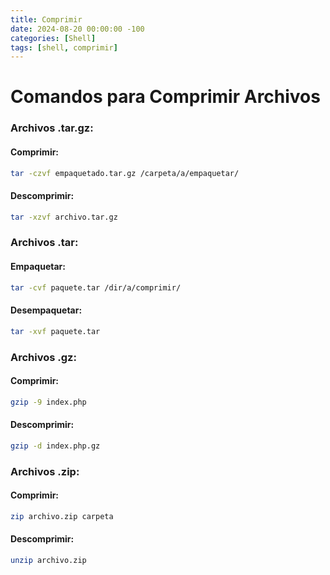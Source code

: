 ```yaml
---
title: Comprimir
date: 2024-08-20 00:00:00 -100
categories: [Shell]
tags: [shell, comprimir]
---
```


# Comandos para Comprimir Archivos

### Archivos .tar.gz:

#### Comprimir:

```bash
tar -czvf empaquetado.tar.gz /carpeta/a/empaquetar/
```

#### Descomprimir:

```bash
tar -xzvf archivo.tar.gz
```

### Archivos .tar:

#### Empaquetar:

```bash
tar -cvf paquete.tar /dir/a/comprimir/
```

#### Desempaquetar:

```bash
tar -xvf paquete.tar
```

### Archivos .gz:

#### Comprimir:

```bash
gzip -9 index.php
```

#### Descomprimir:

```bash
gzip -d index.php.gz
```

### Archivos .zip:

#### Comprimir:

```bash
zip archivo.zip carpeta
```

#### Descomprimir:

```bash
unzip archivo.zip
```
